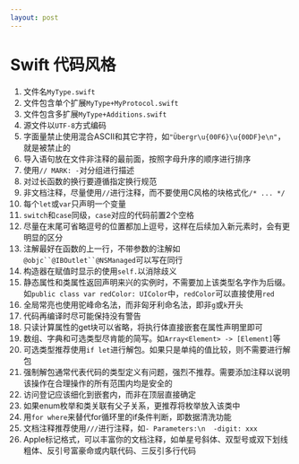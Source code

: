 ```yaml
---
layout: post
---
```


#  Swift 代码风格

 
1. 文件名`MyType.swift`
2. 文件包含单个扩展`MyType+MyProtocol.swift` 
3. 文件包含多扩展`MyType+Additions.swift`
4. 源文件以`UTF-8`方式编码
5. 字面量禁止使用混合ASCII和其它字符，如`"Übergr\u{00F6}\u{00DF}e\n"`，就是被禁止的
6. 导入语句放在文件非注释的最前面，按照字母升序的顺序进行排序
7. 使用`// MARK: -`对分组进行描述
8. 对过长函数的换行要遵循指定换行规范
9. 非文档注释，尽量使用`//`进行注释，而不要使用C风格的块格式化`/* ... */`
10. 每个`let`或`var`只声明一个变量
11. `switch`和`case`同级，`case`对应的代码前置2个空格
12. 尽量在末尾可省略逗号的位置都加上逗号，这样在后续加入新元素时，会有更明显的区分
13. 注解最好在函数的上一行，不带参数的注解如`@objc``@IBOutlet``@NSManaged`可以写在同行
14. 构造器在赋值时显示的使用`self.`以消除歧义
15. 静态属性和类属性返回声明来兴的实例时，不需要加上该类型名字作为后缀。如`public class var redColor: UIColor`中，`redColor`可以直接使用`red`
16. 全局常亮也使用驼峰命名法，而非匈牙利命名法，即非`g`或`k`开头
17. 代码再编译时尽可能保持没有警告
18. 只读计算属性的get块可以省略，将执行体直接嵌套在属性声明里即可
19. 数组、字典和可选类型尽肯能的简写。如`Array<Element> -> [Element]`等
20. 可选类型推荐使用`if let`进行解包。如果只是单纯的值比较，则不需要进行解包
21. 强制解包通常代表代码的类型定义有问题，强烈不推荐。需要添加注释以说明该操作在合理操作的所有范围内均是安全的
22. 访问登记应该细化到嵌套内，而非在顶层直接确定
23. 如果enum枚举和类关联有父子关系，更推荐将枚举放入该类中
24. 用`for where`来替代for循环里的if条件判断，即数据清洗功能
25. 文档注释推荐使用`///`进行注释，如`- Parameters:\n  -digit: xxx`
26. Apple标记格式，可以丰富你的文档注释，如单星号斜体、双型号或双下划线粗体、反引号富豪命或内联代码、三反引多行代码





